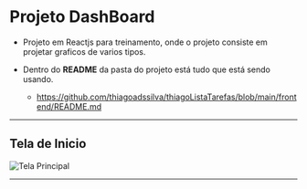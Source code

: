 # Projeto DashBoard
* Projeto em Reactjs para treinamento, onde o projeto consiste em projetar graficos de varios tipos.

* Dentro do <b>README</b> da pasta do projeto está tudo que está sendo usando.
   * https://github.com/thiagoadssilva/thiagoListaTarefas/blob/main/frontend/README.md

<hr/>

## <b>Tela de Inicio</b> 

![Tela Principal](images/homeScreen.png)

<hr>

